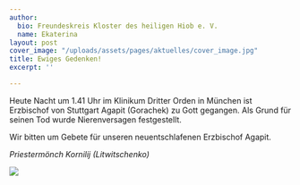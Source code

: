 ```yaml
---
author:
  bio: Freundeskreis Kloster des heiligen Hiob e. V.
  name: Ekaterina
layout: post
cover_image: "/uploads/assets/pages/aktuelles/cover_image.jpg"
title: Ewiges Gedenken!
excerpt: ''

---
```

Heute Nacht um 1.41 Uhr im Klinikum Dritter Orden in München ist Erzbischof von Stuttgart Agapit (Gorachek) zu Gott gegangen. Als Grund für seinen Tod wurde Nierenversagen festgestellt.

Wir bitten um Gebete für unseren neuentschlafenen Erzbischof Agapit.

_Priestermönch Kornilij (Litwitschenko)_

![](https://res.cloudinary.com/hiobmon/image/upload/v1590696273/media/2020/WhatsApp_Image_2020-05-28_at_21.13.29_nsimsu.jpg)